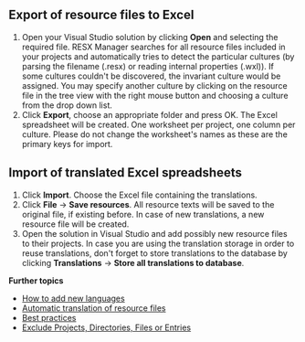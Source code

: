 ## Export of resource files to Excel

1. Open your Visual Studio solution by clicking **Open** and selecting the required file. RESX Manager searches for all resource files included in your projects and automatically tries to detect the particular cultures (by parsing the filename (.resx) or reading internal properties (.wxl)). If some cultures couldn't be discovered, the invariant culture would be assigned. You may specify another culture by clicking on the resource file in the tree view with the right mouse button and choosing a culture from the drop down list.
1. Click **Export**, choose an appropriate folder and press OK. The Excel spreadsheet will be created. One worksheet per project, one column per culture. Please do not change the worksheet's names as these are the primary keys for import. 

## Import of translated Excel spreadsheets

1. Click **Import**. Choose the Excel file containing the translations.
1. Click **File** -> **Save resources**. All resource texts will be saved to the original file, if existing before. In case of new translations, a new resource file will be created.
1. Open the solution in Visual Studio and add possibly new resource files to their projects. 
In case you are using the translation storage in order to reuse translations, don't forget to store translations to the database by clicking **Translations** -> **Store all translations to database**.


**Further topics**
* [How to add new languages](HowToAddNewLanguages.md)
* [Automatic translation of resource files](AutomaticTranslation.md)
* [Best practices](BestPractices.md)
* [Exclude Projects, Directories, Files or Entries](ExcludeProjectsDirectoriesFilesEntries.md)
